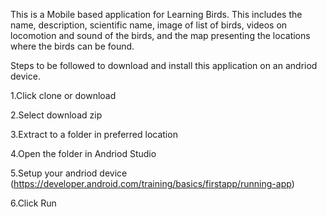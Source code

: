 This is a Mobile based application for Learning Birds. This includes the name, description, scientific name, image of list of birds,
videos on locomotion and sound of the birds, and the map presenting the locations where the birds can be found. 

Steps to be followed to download and install this application on an andriod device.

1.Click clone or download

2.Select download zip

3.Extract to a folder in preferred location

4.Open the folder in Andriod Studio 

5.Setup your andriod device (https://developer.android.com/training/basics/firstapp/running-app)

6.Click Run

